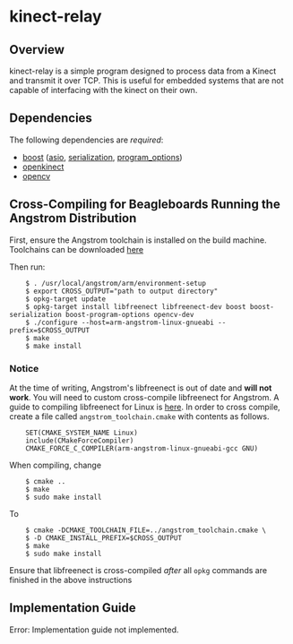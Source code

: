 kinect-relay
============

Overview
--------

  kinect-relay is a simple program designed to process data from a Kinect and transmit it over TCP.  This is useful for embedded systems that are not capable of interfacing with the kinect on their own.


Dependencies
------------

The following dependencies are _required_:

+  [boost][1] ([asio][2], [serialization][3], [program_options][4])
+  [openkinect][5]
+  [opencv][6]

Cross-Compiling for Beagleboards Running the Angstrom Distribution
------------------------------------------------------------------

First, ensure the Angstrom toolchain is installed on the build machine.  Toolchains can be downloaded [here][7]

Then run:

        $ . /usr/local/angstrom/arm/environment-setup
        $ export CROSS_OUTPUT="path to output directory"
        $ opkg-target update
        $ opkg-target install libfreenect libfreenect-dev boost boost-serialization boost-program-options opencv-dev
        $ ./configure --host=arm-angstrom-linux-gnueabi --prefix=$CROSS_OUTPUT
        $ make
        $ make install

### Notice

  At the time of writing, Angstrom's libfreenect is out of date and __will not work__.  You will need to custom cross-compile libfreenect for Angstrom.  A guide to compiling libfreenect for Linux is [here][8].  In order to cross compile, create a file called `angstrom_toolchain.cmake` with contents as follows.

        SET(CMAKE_SYSTEM_NAME Linux)
        include(CMakeForceCompiler)
        CMAKE_FORCE_C_COMPILER(arm-angstrom-linux-gnueabi-gcc GNU)

When compiling, change

        $ cmake ..
        $ make
        $ sudo make install

To

        $ cmake -DCMAKE_TOOLCHAIN_FILE=../angstrom_toolchain.cmake \
        $ -D CMAKE_INSTALL_PREFIX=$CROSS_OUTPUT
        $ make
        $ sudo make install

Ensure that libfreenect is cross-compiled _after_ all `opkg` commands are finished in the above instructions

Implementation Guide
--------------------

Error: Implementation guide not implemented.


[1]: http://www.boost.org/                                                  "Boost Website"
[2]: http://www.boost.org/doc/libs/1_51_0/doc/html/boost_asio.html          "Boost Asio Documentation"
[3]: http://www.boost.org/doc/libs/1_51_0/libs/serialization/doc/index.html "Boost Serialization Documentation"
[4]: http://www.boost.org/doc/libs/1_51_0/doc/html/program_options.html     "Boost Program Options Documentation"
[5]: http://openkinect.org/wiki/Main_Page                                   "OpenKinect Wiki"
[6]: http://opencv.willowgarage.com/wiki/                                   "OpenCV Wiki"
[7]: http://www.angstrom-distribution.org/toolchains/                       "Angstrom Toolchain Listing"
[8]: http://openkinect.org/wiki/Getting_Started#Manual_Build_on_Linux       "Building libfreenect for Linux"